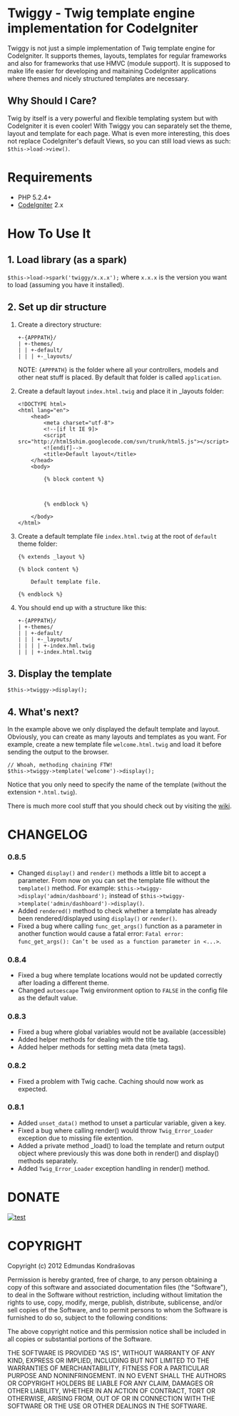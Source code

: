 # Twiggy - Twig template engine implementation for CodeIgniter

Twiggy is not just a simple implementation of Twig template engine for CodeIgniter. It supports themes, layouts, templates for regular frameworks and also for frameworks that use HMVC (module support). 
It is supposed to make life easier for developing and maitaining CodeIgniter applications where themes and nicely structured templates are necessary.

## Why Should I Care?

Twig by itself is a very powerful and flexible templating system but with CodeIgniter it is even cooler! With Twiggy you can separately set the theme, layout and template for each page. 
What is even more interesting, this does not replace CodeIgniter's default Views, so you can still load views as such: `$this->load->view()`.

# Requirements

* PHP 5.2.4+
* [CodeIgniter](http://codeigniter.com/) 2.x

# How To Use It

## 1. Load library (as a spark)

`$this->load->spark('twiggy/x.x.x');` where `x.x.x` is the version you want to load (assuming you have it installed).

## 2. Set up dir structure

1. Create a directory structure:

	```
    +-{APPPATH}/
    | +-themes/
    | | +-default/
    | | | +-_layouts/
	```

	NOTE: `{APPPATH}` is the folder where all your controllers, models and other neat stuff is placed.
	By default that folder is called `application`.

2. Create a default layout `index.html.twig` and place it in _layouts  folder:

	```
	<!DOCTYPE html>
	<html lang="en">
		<head>
			<meta charset="utf-8">
			<!--[if lt IE 9]>
			<script src="http://html5shim.googlecode.com/svn/trunk/html5.js"></script>
			<![endif]-->
			<title>Default layout</title>
		</head>
		<body>

			{% block content %}



			{% endblock %}
			
		</body>
	</html>
	```

3. Create a default template file `index.html.twig` at the root of `default` theme folder:

	```
	{% extends _layout %}

	{% block content %}

		Default template file.

	{% endblock %}
	```

4. You should end up with a structure like this:

	```
    +-{APPPATH}/
    | +-themes/
    | | +-default/
    | | | +-_layouts/
    | | | | +-index.hml.twig
    | | | +-index.html.twig
	```

## 3. Display the template

`$this->twiggy->display();`

## 4. What's next?

In the example above we only displayed the default template and layout. Obviously, you can create as many layouts and templates as you want.
For example, create a new template file `welcome.html.twig` and load it before sending the output to the browser.

```
// Whoah, methoding chaining FTW!
$this->twiggy->template('welcome')->display();
```

Notice that you only need to specify the name of the template (without the extension `*.html.twig`).

There is much more cool stuff that you should check out by visiting the [wiki](https://github.com/edmundask/codeigniter-twiggy/wiki).

# CHANGELOG

### 0.8.5

* Changed `display()` and `render()` methods a little bit to accept a parameter. From now on you can set the template file without the `template()` method. For example: `$this->twiggy->display('admin/dashboard');` instead of `$this->twiggy->template('admin/dashboard')->display()`.
* Added `rendered()` method to check whether a template has already been rendered/displayed using `display()` or `render()`.
* Fixed a bug where calling `func_get_args()` function as a parameter in another function would cause a fatal error: `Fatal error: func_get_args(): Can’t be used as a function parameter in <...>`.

### 0.8.4

* Fixed a bug where template locations would not be updated correctly after loading a different theme.
* Changed `autoescape` Twig environment option to `FALSE` in the config file as the default value.

### 0.8.3

* Fixed a bug where global variables would not be available (accessible)
* Added helper methods for dealing with the title tag.
* Added helper methods for setting meta data (meta tags).

### 0.8.2

* Fixed a problem with Twig cache. Caching should now work as expected.

### 0.8.1

* Added `unset_data()` method to unset a particular variable, given a key.
* Fixed a bug where calling render() would throw `Twig_Error_Loader` exception due to missing file extention.
* Added a private method _load() to load the template and return output object where previously this was done both in render() and display() methods separately.
* Added `Twig_Error_Loader` exception handling in render() method.

# DONATE

[![test](http://www.pledgie.com/campaigns/16940.png?skin_name=chrome)](http://www.pledgie.com/campaigns/16940)

# COPYRIGHT

Copyright (c) 2012 Edmundas Kondrašovas

Permission is hereby granted, free of charge, to any person obtaining a copy 
of this software and associated documentation files (the "Software"), to deal 
in the Software without restriction, including without limitation the rights 
to use, copy, modify, merge, publish, distribute, sublicense, and/or sell 
copies of the Software, and to permit persons to whom the Software is 
furnished to do so, subject to the following conditions:

The above copyright notice and this permission notice shall be included in 
all copies or substantial portions of the Software.

THE SOFTWARE IS PROVIDED "AS IS", WITHOUT WARRANTY OF ANY KIND, EXPRESS OR 
IMPLIED, INCLUDING BUT NOT LIMITED TO THE WARRANTIES OF MERCHANTABILITY, 
FITNESS FOR A PARTICULAR PURPOSE AND NONINFRINGEMENT. IN NO EVENT SHALL THE 
AUTHORS OR COPYRIGHT HOLDERS BE LIABLE FOR ANY CLAIM, DAMAGES OR OTHER 
LIABILITY, WHETHER IN AN ACTION OF CONTRACT, TORT OR OTHERWISE, ARISING FROM, 
OUT OF OR IN CONNECTION WITH THE SOFTWARE OR THE USE OR OTHER DEALINGS IN 
THE SOFTWARE.